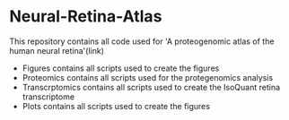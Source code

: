 # Neural-Retina-Atlas

This repository contains all code used for 'A proteogenomic atlas of the human neural retina'(link)

- Figures contains all scripts used to create the figures
- Proteomics contains all scripts used for the protegenomics analysis
- Transcrptomics contains all scripts used to create the IsoQuant retina transcriptome
- Plots contains all scripts used to create the figures
